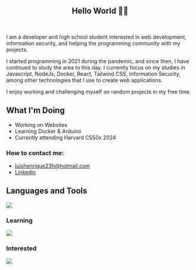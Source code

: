 


<h2 align="center">Hello World 👨‍💻</h2>
</br>

  I am a developer and high school student interested in web development, information security, and helping the programming community with my projects.

  I started programming in 2021 during the pandemic, and since then, I have continued to study the area to this day. I currently focus on my studies in Javascript, NodeJs, Docker, React, Tailwind CSS, Information Security, among other technologies that I use to create web applications.

  I enjoy working and challenging myself on random projects in my free time.

## What I'm Doing

- Working on Websites
- Learning Docker & Arduino
- Currently attending Harvard CS50x 2024
<h3>How to contact me: </h3>

-  luishenrique23h@hotmail.com
-  <a href="https://www.linkedin.com/in/luismede/">Linkedin</a>




## Languages and Tools

<a href="https://github.com/luismede"><img src="https://skillicons.dev/icons?i=vscode,figma,linux,git,firebase,docker,html,css,js,tailwind,nodejs,python"></a>

### Learning
<p align="left"> <a href="https://github.com/luismede"><img src="https://skillicons.dev/icons?i=js,arduino"></a>

### Interested
<p align="left"> <a href="https://github.com/luismede"><img src="https://skillicons.dev/icons?i=golang,aws"></a></p>


